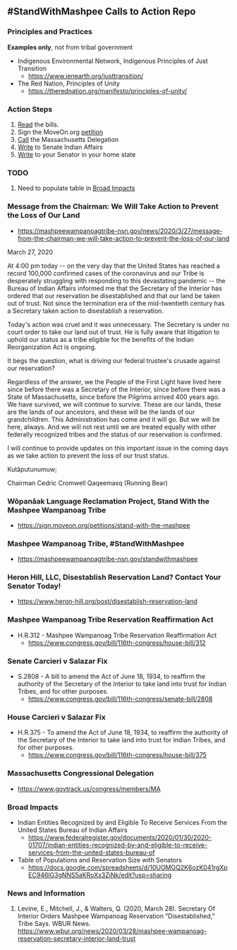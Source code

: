 ## &#35;StandWithMashpee Calls to Action Repo

### Principles and Practices
**Examples only**, not from tribal government
- Indigenous Environmental Network, Indigenous Principles of Just Transition
    - https://www.ienearth.org/justtransition/
- The Red Nation, Principles of Unity
    - https://therednation.org/manifesto/principles-of-unity/

### Action Steps

1. [Read](#mashpee-wampanoag-tribe-reservation-reaffirmation-act) the bills.
2. Sign the MoveOn.org [petition](https://sign.moveon.org/petitions/stand-with-the-mashpee?fbclid=IwAR3ywOVe0y54HxEbWhOL7J-NH4trvQaOhh-jK5noSlUPVqDAujNCZbld7h8)
3. [Call](https://www.govtrack.us/congress/members/MA) the Massachusetts Delegation
4. [Write](https://mashpeewampanoagtribe-nsn.gov/standwithmashpee) to Senate Indian Affairs
5. [Write](https://www.heron-hill.org/post/disestablish-reservation-land) to your Senator in your home state

### TODO
1. Need to populate table in [Broad Impacts](#broad-impacts)

### Message from the Chairman: We Will Take Action to Prevent the Loss of Our Land
- https://mashpeewampanoagtribe-nsn.gov/news/2020/3/27/message-from-the-chairman-we-will-take-action-to-prevent-the-loss-of-our-land

March 27, 2020

At  4:00 pm today -- on the very day that the United States has reached a record 100,000 confirmed cases of the coronavirus and our Tribe is desperately struggling with responding to this devastating pandemic --  the Bureau of Indian Affairs informed me that the Secretary of the Interior has ordered that our reservation be disestablished and that our  land be taken out of trust.  Not since the termination era of the  mid-twentieth century has a Secretary taken action to disestablish a reservation.

Today's action was cruel and it was unnecessary. The Secretary is under no court order to take our land out of trust.  He is fully aware that litigation to uphold our status as a tribe eligible for the benefits of the Indian Reorganization Act is ongoing.

It begs the question, what is driving our federal trustee's crusade against our reservation?

Regardless of the answer, we the People of the First Light have lived here since before there was a Secretary of the Interior, since before there was a State of Massachusetts, since before the Pilgrims arrived 400 years  ago.  We have survived, we will continue to survive.  These are our lands, these are the lands of our ancestors, and these will be the lands of our grandchildren.  This Administration has come and it will go.  But we will be here, always.  And we will not rest until we are treated equally with other federally recognized tribes and the status of our reservation is confirmed.

I  will continue to provide updates on this important issue in the coming days as we take action to prevent the loss of our trust status.

Kutâputunumuw;

Chairman Cedric Cromwell
Qaqeemasq (Running Bear)

### Wôpanâak Language Reclamation Project, Stand With the Mashpee Wampanoag Tribe

- https://sign.moveon.org/petitions/stand-with-the-mashpee

### Mashpee Wampanoag Tribe, &#35;StandWithMashpee

- https://mashpeewampanoagtribe-nsn.gov/standwithmashpee

### Heron Hill, LLC, Disestablish Reservation Land? Contact Your Senator Today!

- https://www.heron-hill.org/post/disestablish-reservation-land

### Mashpee Wampanoag Tribe Reservation Reaffirmation Act

- H.R.312 - Mashpee Wampanoag Tribe Reservation Reaffirmation Act
    - https://www.congress.gov/bill/116th-congress/house-bill/312

### Senate Carcieri v Salazar Fix

- S.2808 - A bill to amend the Act of June 18, 1934, to reaffirm the authority of the Secretary of the Interior to take land into trust for Indian Tribes, and for other purposes.
    - https://www.congress.gov/bill/116th-congress/senate-bill/2808

### House Carcieri v Salazar Fix

- H.R.375 - To amend the Act of June 18, 1934, to reaffirm the authority of the Secretary of the Interior to take land into trust for Indian Tribes, and for other purposes.
    - https://www.congress.gov/bill/116th-congress/house-bill/375

### Massachusetts Congressional Delegation

- https://www.govtrack.us/congress/members/MA

### Broad Impacts

- Indian Entities Recognized by and Eligible To Receive Services From the United States Bureau of Indian Affairs
    - https://www.federalregister.gov/documents/2020/01/30/2020-01707/indian-entities-recognized-by-and-eligible-to-receive-services-from-the-united-states-bureau-of
- Table of Populations and Reservation Size with Senators
    - https://docs.google.com/spreadsheets/d/10UOMGQ2K6ozK041rgXpEC946lG3gNNS5aKRoXx3ZiNk/edit?usp=sharing
    
### News and Information
1. Levine, E., Mitchell, J., & Walters, Q. (2020, March 28). Secretary Of Interior Orders Mashpee Wampanoag Reservation “Disestablished,” Tribe Says. WBUR News. https://www.wbur.org/news/2020/03/28/mashpee-wampanoag-reservation-secretary-interior-land-trust
